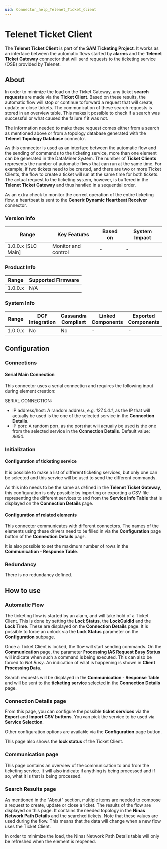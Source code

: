 ```yaml
---
uid: Connector_help_Telenet_Ticket_Client
---
```


# Telenet Ticket Client

The **Telenet Ticket Client** is part of the **SAM Ticketing Project**. It works as an interface between the automatic flows started by **alarms** and the **Telenet Ticket Gateway** connector that will send requests to the ticketing service (OSB) provided by Telenet.

## About

In order to minimize the load on the Ticket Gateway, any ticket **search requests** are made via the **Ticket Client**. Based on these results, the automatic flow will stop or continue to forward a request that will create, update or close tickets.
The communication of these search requests is stored in an overview table. This makes it possible to check if a search was successful or what caused the failure if it was not.

The information needed to make these request comes either from a search as mentioned above or from a topology database generated with the **Telenet Topology Database** connector.

As this connector is used as an interface between the automatic flow and the sending of commands to the ticketing service, more than one element can be generated in the DataMiner System. The number of **Ticket Clients** represents the number of automatic flows that can run at the same time. For example, if two tickets need to be created, and there are two or more Ticket Clients, the flow to create a ticket will run at the same time for both tickets. The actual request to the ticketing system, however, is buffered in the **Telenet Ticket Gateway** and thus handled in a sequential order.

As an extra check to monitor the correct operation of the entire ticketing flow, a heartbeat is sent to the **Generic Dynamic Heartbeat Receiver** connector.

### Version Info

| **Range**            | **Key Features**    | **Based on** | **System Impact** |
|----------------------|---------------------|--------------|-------------------|
| 1.0.0.x \[SLC Main\] | Monitor and control | \-           | \-                |

### Product Info

| **Range** | **Supported Firmware** |
|-----------|------------------------|
| 1.0.0.x   | N/A                    |

### System Info

| **Range** | **DCF Integration** | **Cassandra Compliant** | **Linked Components** | **Exported Components** |
|-----------|---------------------|-------------------------|-----------------------|-------------------------|
| 1.0.0.x   | No                  | No                      | \-                    | \-                      |

## Configuration

### Connections

#### Serial Main Connection

This connector uses a serial connection and requires the following input during element creation:

SERIAL CONNECTION:

- IP address/host: A random address, e.g. *127.0.0.1*, as the IP that will actually be used is the one of the selected service in the **Connection Details**.
- IP port: A random port, as the port that will actually be used is the one from the selected service in the **Connection Details**. Default value: *8650.*

### Initialization

#### Configuration of ticketing service

It is possible to make a list of different ticketing services, but only one can be selected and this service will be used to send the different commands.

As this info needs to be the same as defined in the **Telenet Ticket Gateway**, this configuration is only possible by importing or exporting a CSV file representing the different services to and from the **Service Info Table** that is displayed on the **Connection Details** page.

#### Configuration of related elements

This connector communicates with different connectors. The names of the elements using these drivers need to be filled in via the **Configuration** page button of the **Connection Details** page.

It is also possible to set the maximum number of rows in the **Communication - Response Table**.

### Redundancy

There is no redundancy defined.

## How to use

### Automatic Flow

The ticketing flow is started by an alarm, and will take hold of a Ticket Client. This is done by setting the **Lock Status**, the **LockGuidId** and the **Lock Time**. These are displayed on the **Connection Details** page.
It is possible to force an unlock via the **Lock Status** parameter on the **Configuration** subpage.

Once a Ticket Client is locked, the flow will start sending commands. On the **Communication** page, the parameter **Processing IAS Request Busy Status** will indicate when such a command is being executed.
This can also be forced to *Not Busy*. An indication of what is happening is shown in **Client Processing Data**.

Search requests will be displayed in the **Communication - Response Table** and will be sent to the **ticketing** **service** selected in the **Connection Details** page.

### Connection Details page

From this page, you can configure the possible **ticket** **services** via the **Export** and **Import CSV** **buttons**. You can pick the service to be used via **Service Selection**.

Other configuration options are available via the **Configuration** page button.

This page also shows the **lock status** of the Ticket Client.

### Communication page

This page contains an overview of the communication to and from the ticketing service. It will also indicate if anything is being processed and if so, what it is that is being processed.

### Search Results page

As mentioned in the "About" section, multiple items are needed to compose a request to create, update or close a ticket. The results of the flow are displayed on this page. It contains the needed topology in the **Ninas Network Path Details** and the searched tickets. Note that these values are used during the flow. This means that the data will change when a new flow uses the Ticket Client.

In order to minimize the load, the Ninas Network Path Details table will only be refreshed when the element is reopened.
